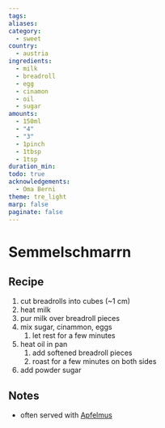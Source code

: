```yaml
---
tags: 
aliases: 
category:
  - sweet
country:
  - austria
ingredients:
  - milk
  - breadroll
  - egg
  - cinamon
  - oil
  - sugar
amounts:
  - 150ml
  - "4"
  - "3"
  - 1pinch
  - 1tbsp
  - 1tsp
duration_min: 
todo: true
acknowledgements:
  - Oma Berni
theme: tre_light
marp: false
paginate: false
---
```



# Semmelschmarrn

## Recipe
1. cut breadrolls into cubes (~1 cm)
2. heat milk
3. pur milk over breadroll pieces
4. mix sugar, cinammon, eggs
	1. let rest for a few minutes
5. heat oil in pan
	1. add softened breadroll pieces
	2. roast for a few minutes on both sides
6. add powder sugar

## Notes
* often served with [Apfelmus](Apfelmus.md)
